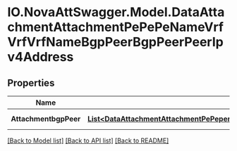 # IO.NovaAttSwagger.Model.DataAttachmentAttachmentPePePeNameVrfVrfVrfNameBgpPeerBgpPeerPeerIpv4Address
## Properties

Name | Type | Description | Notes
------------ | ------------- | ------------- | -------------
**AttachmentbgpPeer** | [**List&lt;DataAttachmentAttachmentPePepenameVrfVrfvrfnameBgppeerBgppeerpeeripv4addressAttachmentbgppeer&gt;**](DataAttachmentAttachmentPePepenameVrfVrfvrfnameBgppeerBgppeerpeeripv4addressAttachmentbgppeer.md) | VRF BGP peers (list) | [optional] 

[[Back to Model list]](../README.md#documentation-for-models) [[Back to API list]](../README.md#documentation-for-api-endpoints) [[Back to README]](../README.md)

